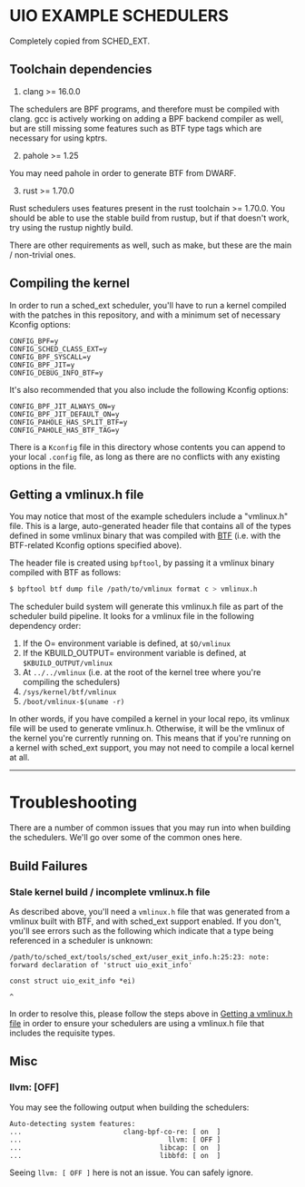 UIO EXAMPLE SCHEDULERS
============================

Completely copied from SCHED_EXT.

## Toolchain dependencies

1. clang >= 16.0.0

The schedulers are BPF programs, and therefore must be compiled with clang. gcc
is actively working on adding a BPF backend compiler as well, but are still
missing some features such as BTF type tags which are necessary for using
kptrs.

2. pahole >= 1.25

You may need pahole in order to generate BTF from DWARF.

3. rust >= 1.70.0

Rust schedulers uses features present in the rust toolchain >= 1.70.0. You
should be able to use the stable build from rustup, but if that doesn't
work, try using the rustup nightly build.

There are other requirements as well, such as make, but these are the main /
non-trivial ones.

## Compiling the kernel

In order to run a sched_ext scheduler, you'll have to run a kernel compiled
with the patches in this repository, and with a minimum set of necessary
Kconfig options:

```
CONFIG_BPF=y
CONFIG_SCHED_CLASS_EXT=y
CONFIG_BPF_SYSCALL=y
CONFIG_BPF_JIT=y
CONFIG_DEBUG_INFO_BTF=y
```

It's also recommended that you also include the following Kconfig options:

```
CONFIG_BPF_JIT_ALWAYS_ON=y
CONFIG_BPF_JIT_DEFAULT_ON=y
CONFIG_PAHOLE_HAS_SPLIT_BTF=y
CONFIG_PAHOLE_HAS_BTF_TAG=y
```

There is a `Kconfig` file in this directory whose contents you can append to
your local `.config` file, as long as there are no conflicts with any existing
options in the file.

## Getting a vmlinux.h file

You may notice that most of the example schedulers include a "vmlinux.h" file.
This is a large, auto-generated header file that contains all of the types
defined in some vmlinux binary that was compiled with
[BTF](https://docs.kernel.org/bpf/btf.html) (i.e. with the BTF-related Kconfig
options specified above).

The header file is created using `bpftool`, by passing it a vmlinux binary
compiled with BTF as follows:

```bash
$ bpftool btf dump file /path/to/vmlinux format c > vmlinux.h
```

The scheduler build system will generate this vmlinux.h file as part of the
scheduler build pipeline. It looks for a vmlinux file in the following
dependency order:

1. If the O= environment variable is defined, at `$O/vmlinux`
2. If the KBUILD_OUTPUT= environment variable is defined, at
   `$KBUILD_OUTPUT/vmlinux`
3. At `../../vmlinux` (i.e. at the root of the kernel tree where you're
   compiling the schedulers)
3. `/sys/kernel/btf/vmlinux`
4. `/boot/vmlinux-$(uname -r)`

In other words, if you have compiled a kernel in your local repo, its vmlinux
file will be used to generate vmlinux.h. Otherwise, it will be the vmlinux of
the kernel you're currently running on. This means that if you're running on a
kernel with sched_ext support, you may not need to compile a local kernel at
all.

--------------------------------------------------------------------------------

# Troubleshooting

There are a number of common issues that you may run into when building the
schedulers. We'll go over some of the common ones here.

## Build Failures

### Stale kernel build / incomplete vmlinux.h file

As described above, you'll need a `vmlinux.h` file that was generated from a
vmlinux built with BTF, and with sched_ext support enabled. If you don't,
you'll see errors such as the following which indicate that a type being
referenced in a scheduler is unknown:

```
/path/to/sched_ext/tools/sched_ext/user_exit_info.h:25:23: note: forward declaration of 'struct uio_exit_info'

const struct uio_exit_info *ei)

^
```

In order to resolve this, please follow the steps above in
[Getting a vmlinux.h file](#getting-a-vmlinuxh-file) in order to ensure your
schedulers are using a vmlinux.h file that includes the requisite types.

## Misc

### llvm: [OFF]

You may see the following output when building the schedulers:

```
Auto-detecting system features:
...                         clang-bpf-co-re: [ on  ]
...                                    llvm: [ OFF ]
...                                  libcap: [ on  ]
...                                  libbfd: [ on  ]
```

Seeing `llvm: [ OFF ]` here is not an issue. You can safely ignore.
